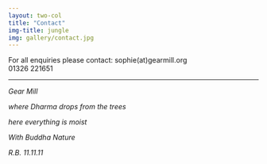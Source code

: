 ```yaml
---
layout: two-col
title: "Contact"
img-title: jungle
img: gallery/contact.jpg
---
```


For all enquiries please contact: sophie(at)gearmill.org  
01326 221651 


<hr />


_Gear Mill_

_where Dharma drops from the trees_

_here everything is moist_

_With Buddha Nature_



_R.B. 11.11.11_
